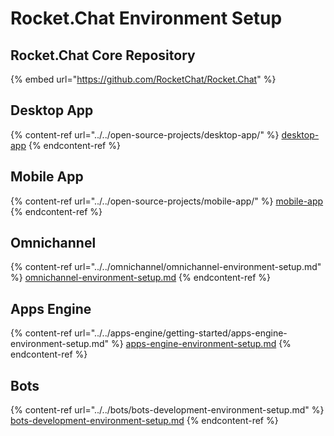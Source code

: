 # Rocket.Chat Environment Setup

## Rocket.Chat Core Repository

{% embed url="https://github.com/RocketChat/Rocket.Chat" %}

## Desktop App

{% content-ref url="../../open-source-projects/desktop-app/" %}
[desktop-app](../../open-source-projects/desktop-app/)
{% endcontent-ref %}

## Mobile App

{% content-ref url="../../open-source-projects/mobile-app/" %}
[mobile-app](../../open-source-projects/mobile-app/)
{% endcontent-ref %}

## Omnichannel

{% content-ref url="../../omnichannel/omnichannel-environment-setup.md" %}
[omnichannel-environment-setup.md](../../omnichannel/omnichannel-environment-setup.md)
{% endcontent-ref %}

## Apps Engine

{% content-ref url="../../apps-engine/getting-started/apps-engine-environment-setup.md" %}
[apps-engine-environment-setup.md](../../apps-engine/getting-started/apps-engine-environment-setup.md)
{% endcontent-ref %}

## Bots

{% content-ref url="../../bots/bots-development-environment-setup.md" %}
[bots-development-environment-setup.md](../../bots/bots-development-environment-setup.md)
{% endcontent-ref %}
